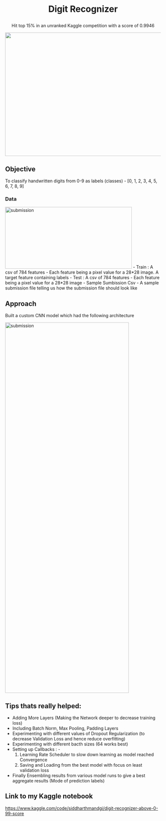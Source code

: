 #  <p align = 'center'> Digit Recognizer </p>
<p align = 'center'> Hit top 15% in an unranked Kaggle competition with a score of 0.9946 </p>



<p align = 'center'> <img width="1500" img height= "400" alt="submission" src="https://github.com/siddh30/Digit_Recognizer-Kaggle_Competion/blob/main/Leaderboard-2022.png"> </p>

## Objective
To classify handwritten digits from 0-9 as labels (classes) - [0, 1, 2, 3, 4, 5, 6, 7, 8, 9]

### Data
<img width="410" img height= "200" alt="submission" src="https://github.com/siddh30/Digit_Recognizer-Kaggle_Competion/blob/main/data.png"> 
- Train : A csv of 784 features - Each feature being a pixel value for a 28*28 image. A target feature containing labels
- Test : A csv of 784 features - Each feature being a pixel value for a 28*28 image
- Sample Sumbission Csv - A sample submission file telling us how the submission file should look like

## Approach
Built a custom CNN model which had the following architecture

<img width="400" img height= "1200" alt="submission" src="https://github.com/siddh30/Digit_Recognizer-Kaggle_Competion/blob/main/model_plot.png"> 

## Tips thats really helped:

- Adding More Layers (Making the Network deeper to decrease training loss)
- Including Batch Norm, Max Pooling, Padding Layers
- Experimenting with different values of Dropout Regularization (to decrease Validation Loss and hence reduce overfitting)
- Experimenting with different bacth sizes (64 works best)
- Setting up Callbacks : -
  1. Learning Rate Scheduler to slow down learning as model reached Convergence
  2. Saving and Loading from the best model with focus on least validation loss
- Finally Ensembling results from various model runs to give a best aggregate results (Mode of prediction labels)

## Link to my Kaggle notebook 
https://www.kaggle.com/code/siddharthmandgi/digit-recognizer-above-0-99-score 


  
